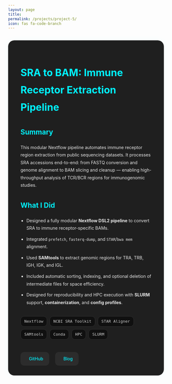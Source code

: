 ```yaml
---
layout: page
title: 
permalink: /projects/project-5/
icon: fas fa-code-branch
---
```


<style>
.project-container {
  background: #1f1f1f;
  padding: 2rem 2.5rem;
  border-radius: 20px;
  box-shadow: 0 0 20px rgba(0, 255, 255, 0.05);
  margin-top: 2rem;
  color: #eaeaea;
  line-height: 1.75;
}

.project-container h1 {
  color: #00f2ff;
  font-size: 2rem;
  margin-bottom: 0.3rem;
}

.project-container .meta {
  font-size: 0.9rem;
  color: #999;
  margin-bottom: 1.5rem;
}

.project-container h2 {
  font-size: 1.4rem;
  margin-top: 2rem;
  color: #00f2ff;
}

.project-container ul {
  margin-top: 1rem;
  padding-left: 1.2rem;
}

.project-container li {
  margin-bottom: 0.7rem;
}

.project-tags {
  display: flex;
  flex-wrap: wrap;
  gap: 0.5rem;
  margin: 0.5rem 0 2rem;
}

.project-tag {
  background: #101010;
  color: #ccc;
  border: 1px solid #333;
  padding: 0.3rem 0.7rem;
  font-size: 0.8rem;
  border-radius: 12px;
  font-family: monospace;
}

.project-links {
  margin-top: 2.5rem;
  display: flex;
  gap: 1.2rem;
  flex-wrap: wrap;
}

.project-links a {
  display: inline-flex;
  align-items: center;
  gap: 0.5rem;
  background: #2c2c2c;
  color: #00f2ff;
  padding: 0.6rem 1.2rem;
  border-radius: 12px;
  font-weight: 500;
  text-decoration: none;
  transition: background 0.3s ease;
}

.project-links a:hover {
  background: #00f2ff;
  color: #000;
}

.project-links i {
  font-size: 1rem;
}
</style>

<div class="project-container">

<h1>SRA to BAM: Immune Receptor Extraction Pipeline</h1>

<h2>Summary</h2>
<p>
This modular Nextflow pipeline automates immune receptor region extraction from public sequencing datasets. It processes SRA accessions end-to-end: from FASTQ conversion and genome alignment to BAM slicing and cleanup — enabling high-throughput analysis of TCR/BCR regions for immunogenomic studies.
</p>

<h2>What I Did</h2>
<ul>
  <li>Designed a fully modular <strong>Nextflow DSL2 pipeline</strong> to convert SRA to immune receptor-specific BAMs.</li>
  <li>Integrated <code>prefetch</code>, <code>fasterq-dump</code>, and <code>STAR</code>/<code>bwa mem</code> alignment.</li>
  <li>Used <strong>SAMtools</strong> to extract genomic regions for TRA, TRB, IGH, IGK, and IGL.</li>
  <li>Included automatic sorting, indexing, and optional deletion of intermediate files for space efficiency.</li>
  <li>Designed for reproducibility and HPC execution with <strong>SLURM</strong> support, <strong>containerization</strong>, and <strong>config profiles</strong>.</li>
</ul>

<h2> </h2>
<div class="project-tags">
  <span class="project-tag">Nextflow</span>
  <span class="project-tag">NCBI SRA Toolkit</span>
  <span class="project-tag">STAR Aligner</span>
  <span class="project-tag">SAMtools</span>
  <span class="project-tag">Conda</span>
  <span class="project-tag">HPC</span>
  <span class="project-tag">SLURM</span>
</div>


<h2> </h2>
<div class="project-links">
  <a href="https://github.com/yourusername/immune-receptor-nextflow" target="_blank">
    <i class="fab fa-github"></i>GitHub
  </a>
  <a href="/blog/2025/07/28/nextflow-immune-receptor-pipeline.html" target="_blank">
    <i class="fas fa-book-open"></i>Blog 
  </a>
</div>

</div>

